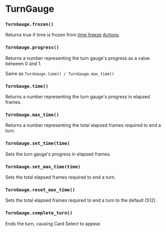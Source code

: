 # TurnGauge

### `TurnGauge.frozen()`

Returns true if time is frozen from [time freeze](/client/lua-api/attack-api/cards#card_propertiestime_freeze) [Actions](/client/lua-api/attack-api/action).

### `TurnGauge.progress()`

Returns a number representing the turn gauge's progress as a value between 0 and 1.

Same as `TurnGauge.time() / TurnGauge.max_time()`

### `TurnGauge.time()`

Returns a number representing the turn gauge's progress in elapsed frames.

### `TurnGauge.max_time()`

Returns a number representing the total elapsed frames required to end a turn.

### `TurnGauge.set_time(time)`

Sets the turn gauge's progress in elapsed frames.

### `TurnGauge.set_max_time(time)`

Sets the total elapsed frames required to end a turn.

### `TurnGauge.reset_max_time()`

Sets the total elapsed frames required to end a turn to the default (512).

### `TurnGauge.complete_turn()`

Ends the turn, causing Card Select to appear.
